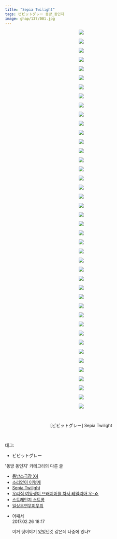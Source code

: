 ```yaml
---
title: "Sepia Twilight"
tags: ビビットグレー 동방_동인지
image: ghap/137/001.jpg
---
```

<div class="article">
<p style="text-align: center; clear: none; float: none;"><img src="{{ site.nasurl }}/ghap/137/001.jpg"/></p>
<p style="text-align: center; clear: none; float: none;"><img src="{{ site.nasurl }}/ghap/137/002.jpg"/></p>
<p style="text-align: center; clear: none; float: none;"><img src="{{ site.nasurl }}/ghap/137/003.jpg"/></p>
<p style="text-align: center; clear: none; float: none;"><img src="{{ site.nasurl }}/ghap/137/004.jpg"/></p>
<p style="text-align: center; clear: none; float: none;"><img src="{{ site.nasurl }}/ghap/137/005.jpg"/></p>
<p style="text-align: center; clear: none; float: none;"><img src="{{ site.nasurl }}/ghap/137/006.jpg"/></p>
<p style="text-align: center; clear: none; float: none;"><img src="{{ site.nasurl }}/ghap/137/007.jpg"/></p>
<p style="text-align: center; clear: none; float: none;"><img src="{{ site.nasurl }}/ghap/137/008.jpg"/></p>
<p style="text-align: center; clear: none; float: none;"><img src="{{ site.nasurl }}/ghap/137/009.jpg"/></p>
<p style="text-align: center; clear: none; float: none;"><img src="{{ site.nasurl }}/ghap/137/010.jpg"/></p>
<p style="text-align: center; clear: none; float: none;"><img src="{{ site.nasurl }}/ghap/137/011.jpg"/></p>
<p style="text-align: center; clear: none; float: none;"><img src="{{ site.nasurl }}/ghap/137/012.jpg"/></p>
<p style="text-align: center; clear: none; float: none;"><img src="{{ site.nasurl }}/ghap/137/013.jpg"/></p>
<p style="text-align: center; clear: none; float: none;"><img src="{{ site.nasurl }}/ghap/137/014.jpg"/></p>
<p style="text-align: center; clear: none; float: none;"><img src="{{ site.nasurl }}/ghap/137/015.jpg"/></p>
<p style="text-align: center; clear: none; float: none;"><img src="{{ site.nasurl }}/ghap/137/016.jpg"/></p>
<p style="text-align: center; clear: none; float: none;"><img src="{{ site.nasurl }}/ghap/137/017.jpg"/></p>
<p style="text-align: center; clear: none; float: none;"><img src="{{ site.nasurl }}/ghap/137/018.jpg"/></p>
<p style="text-align: center; clear: none; float: none;"><img src="{{ site.nasurl }}/ghap/137/019.jpg"/></p>
<p style="text-align: center; clear: none; float: none;"><img src="{{ site.nasurl }}/ghap/137/020.jpg"/></p>
<p style="text-align: center; clear: none; float: none;"><img src="{{ site.nasurl }}/ghap/137/021.jpg"/></p>
<p style="text-align: center; clear: none; float: none;"><img src="{{ site.nasurl }}/ghap/137/022.jpg"/></p>
<p style="text-align: center; clear: none; float: none;"><img src="{{ site.nasurl }}/ghap/137/023.jpg"/></p>
<p style="text-align: center; clear: none; float: none;"><img src="{{ site.nasurl }}/ghap/137/024.jpg"/></p>
<p style="text-align: center; clear: none; float: none;"><img src="{{ site.nasurl }}/ghap/137/025.jpg"/></p>
<p style="text-align: center; clear: none; float: none;"><img src="{{ site.nasurl }}/ghap/137/026.jpg"/></p>
<p style="text-align: center; clear: none; float: none;"><img src="{{ site.nasurl }}/ghap/137/027.jpg"/></p>
<p style="text-align: center; clear: none; float: none;"><img src="{{ site.nasurl }}/ghap/137/028.jpg"/></p>
<p style="text-align: center; clear: none; float: none;"><img src="{{ site.nasurl }}/ghap/137/029.jpg"/></p>
<p style="text-align: center; clear: none; float: none;"><img src="{{ site.nasurl }}/ghap/137/030.jpg"/></p>
<p style="text-align: center; clear: none; float: none;"><img src="{{ site.nasurl }}/ghap/137/031.jpg"/></p>
<p style="text-align: center; clear: none; float: none;"><img src="{{ site.nasurl }}/ghap/137/032.jpg"/></p>
<p style="text-align: center; clear: none; float: none;"><img src="{{ site.nasurl }}/ghap/137/033.jpg"/></p>
<p style="text-align: center; clear: none; float: none;"><img src="{{ site.nasurl }}/ghap/137/034.jpg"/></p>
<p style="text-align: center; clear: none; float: none;"><img src="{{ site.nasurl }}/ghap/137/035.jpg"/></p>
<p style="text-align: center; clear: none; float: none;"><img src="{{ site.nasurl }}/ghap/137/036.jpg"/></p>
<p style="text-align: center; clear: none; float: none;"><img src="{{ site.nasurl }}/ghap/137/037.jpg"/></p>
<p style="text-align: center; clear: none; float: none;"><img src="{{ site.nasurl }}/ghap/137/038.jpg"/></p>
<p style="text-align: center; clear: none; float: none;"><img src="{{ site.nasurl }}/ghap/137/039.jpg"/></p>
<p style="text-align: center; clear: none; float: none;"><img src="{{ site.nasurl }}/ghap/137/040.jpg"/></p>
<p style="text-align: center; clear: none; float: none;"><img src="{{ site.nasurl }}/ghap/137/041.jpg"/></p>
<p style="text-align: center; clear: none; float: none;"><img src="{{ site.nasurl }}/ghap/137/042.jpg"/></p>
<p style="text-align: center; clear: none; float: none;"><br/></p>
<p style="text-align: center; clear: none; float: none;">[ビビットグレー] Sepia Twilight</p>
<p><br/></p>
</div><div class="tagTrail">
<p>태그: </p>
<ul>
<li>ビビットグレー</li>
</ul>
</div><div class="another">
<p>'동방 동인지' 카테고리의 다른 글</p>
<ul>
<li><a href="/2016-06-18-ghap_139">동방소극장 X4</a></li>
<li><a href="/2016-06-18-ghap_138">소리없이 이렇게</a></li>
<li><a href="/2016-06-18-ghap_137">Sepia Twilight</a></li>
<li><a href="/2016-06-18-ghap_136">우리집 여동생이 브래지어를 차서 레밀리아 우-☆</a></li>
<li><a href="/2016-06-18-ghap_135">스트레인지 스트롱</a></li>
<li><a href="/2016-06-18-ghap_134">일상우연무미무취</a></li>
</ul>
</div><div class="cb_module cb_fluid">
<div class="cb_wrt cb_profile">
<div class="comment">
<ul>
<li class="cb_thumb_off" id="comment14925976">
<div class="cb_comment_area">
<div class="cb_info_area">
<div class="cb_section">
<span class="cb_nick_name">어째서</span>
</div>
<div class="cb_section">
<span class="cb_date">2017.02.26 18:17 </span>
</div>
</div>
<div class="cb_dsc_comment">
<p class="cb_dsc">
											이거 뒷이야기 있었던것 같은데 나중에 있나?
										</p>
</div>
</div></li>
</ul>
</div>
</div><!-- commentList close -->
</div>
<br/>
<p id="refer"></p>
<br/>
